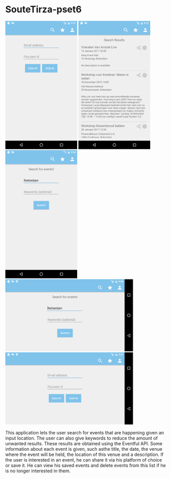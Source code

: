 # SouteTirza-pset6

<img src="/doc/account_portrait.png" width="225">
<img src="/doc/result_portrait.png" width="225">
<img src="/doc/search_portrait.png" width="225">
<img src="/doc/search_landscape.png" height="225">
<img src="/doc/account_landscape.png" height="225">

This application lets the user search for events that are happening given an input location.
The user can also give keywords to reduce the amount of unwanted results. These results are obtained using the Eventful API.
Some information about each event is given, such asthe title, the date, the venue where the event will be held, the location of
this venue and a description. If the user is interested in an event, he can share it via his platform
of choice or save it. He can view his saved events and delete events from this list if he is no longer interested in them.
